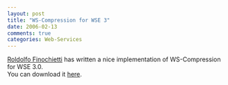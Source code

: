 ```yaml
---
layout: post
title: "WS-Compression for WSE 3"
date: 2006-02-13
comments: true
categories: Web-Services
---
```


[Roldolfo Finochietti](http://weblogs.shockbyte.com.ar/rodolfof) has
written a nice implementation of WS-Compression for WSE 3.0. \
You can download
it [here](http://weblogs.shockbyte.com.ar/rodolfof/archive/2006/02/07/4585.aspx).


